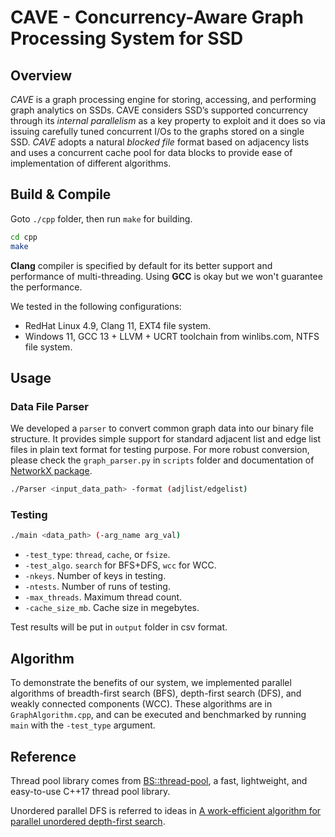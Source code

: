 # CAVE - Concurrency-Aware Graph Processing System for SSD

## Overview

*CAVE* is a graph processing engine for
storing, accessing, and performing graph analytics on SSDs. CAVE considers SSD’s supported concurrency through its *internal parallelism* as a key property to exploit and it does so via issuing carefully tuned concurrent I/Os to the graphs stored on a single SSD. *CAVE* adopts a natural *blocked file* format based on adjacency
lists and uses a concurrent cache pool for data blocks to provide ease of implementation of different algorithms.

## Build & Compile

Goto `./cpp` folder, then run `make` for building.

```bash
cd cpp
make
```

**Clang** compiler is specified by default for its better support and performance of multi-threading. Using **GCC** is okay but we won't guarantee the performance.

We tested in the following configurations:

* RedHat Linux 4.9, Clang 11, EXT4 file system.
* Windows 11, GCC 13 + LLVM + UCRT toolchain from winlibs.com, NTFS file system.

## Usage

### Data File Parser

We developed a `parser` to convert common graph data into our binary file structure. It provides simple support for standard adjacent list and edge list files in plain text format for testing purpose. For more robust conversion, please check the `graph_parser.py` in `scripts` folder and documentation of [NetworkX package](https://networkx.org/).

```bash
./Parser <input_data_path> -format (adjlist/edgelist)
```

### Testing

```bash
./main <data_path> (-arg_name arg_val)
```

* `-test_type`: `thread`, `cache`, or `fsize`.
* `-test_algo`. `search` for BFS+DFS, `wcc` for WCC.
* `-nkeys`. Number of keys in testing.
* `-ntests`. Number of runs of testing.
* `-max_threads`. Maximum thread count.
* `-cache_size_mb`. Cache size in megebytes.

Test results will be put in `output` folder in csv format. 

## Algorithm

To demonstrate the benefits of our system, we implemented parallel algorithms of breadth-first search (BFS), depth-first search (DFS), and weakly connected components (WCC). These algorithms are in `GraphAlgorithm.cpp`, and can be executed and benchmarked by running `main` with the `-test_type` argument.

## Reference

Thread pool library comes from [BS::thread-pool]( https://github.com/bshoshany/thread-pool), a fast, lightweight, and easy-to-use C++17 thread pool library. 

Unordered parallel DFS is referred to ideas in [A work-efficient algorithm for parallel unordered depth-first search](https://dl.acm.org/doi/10.1145/2807591.2807651).
